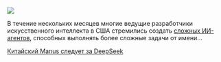 <!--2025-07-10 11:17:33-->
<div class="yb">
  <div class="rss habr"><img src="https://habrastorage.org/getpro/habr/upload_files/5e5/c4c/f91/5e5c4cf91eed7b7f937f65cd8aa597af.webp" /><p>   В течение нескольких месяцев многие ведущие разработчики искусственного интеллекта в США стремились создать&nbsp;<a href="https://www.bloomberg.com/news/newsletters/2024-02-15/tech-companies-bet-the-world-is-ready-for-ai-agents" rel="noopener noreferrer nofollow">сложных ИИ-агентов</a>, способных выполнять более сложные задачи от имени... <p class="titl"><a href="https://habr.com/ru/news/926612/?utm_source=habrahabr&utm_medium=rss&utm_campaign=926612">Китайский Manus следует за DeepSeek</a></p></div>
</div>

